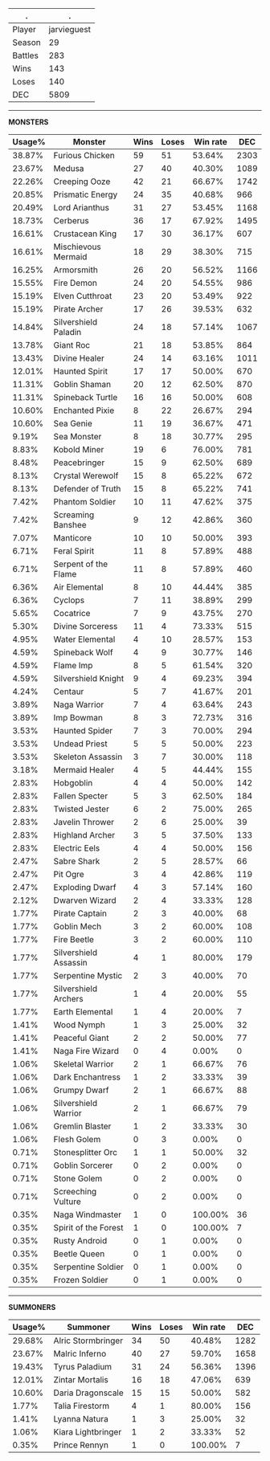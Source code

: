 .|.
|-|-
Player|jarvieguest
Season|29
Battles|283
Wins|143
Loses|140
DEC|5809

---
**MONSTERS**

Usage%|Monster|Wins|Loses|Win rate|DEC|
-|-|-|-|-|-|
38.87%|Furious Chicken|59|51|53.64%|2303|
23.67%|Medusa|27|40|40.30%|1089|
22.26%|Creeping Ooze|42|21|66.67%|1742|
20.85%|Prismatic Energy|24|35|40.68%|966|
20.49%|Lord Arianthus|31|27|53.45%|1168|
18.73%|Cerberus|36|17|67.92%|1495|
16.61%|Crustacean King|17|30|36.17%|607|
16.61%|Mischievous Mermaid|18|29|38.30%|715|
16.25%|Armorsmith|26|20|56.52%|1166|
15.55%|Fire Demon|24|20|54.55%|986|
15.19%|Elven Cutthroat|23|20|53.49%|922|
15.19%|Pirate Archer|17|26|39.53%|632|
14.84%|Silvershield Paladin|24|18|57.14%|1067|
13.78%|Giant Roc|21|18|53.85%|864|
13.43%|Divine Healer|24|14|63.16%|1011|
12.01%|Haunted Spirit|17|17|50.00%|670|
11.31%|Goblin Shaman|20|12|62.50%|870|
11.31%|Spineback Turtle|16|16|50.00%|608|
10.60%|Enchanted Pixie|8|22|26.67%|294|
10.60%|Sea Genie|11|19|36.67%|471|
9.19%|Sea Monster|8|18|30.77%|295|
8.83%|Kobold Miner|19|6|76.00%|781|
8.48%|Peacebringer|15|9|62.50%|689|
8.13%|Crystal Werewolf|15|8|65.22%|672|
8.13%|Defender of Truth|15|8|65.22%|741|
7.42%|Phantom Soldier|10|11|47.62%|375|
7.42%|Screaming Banshee|9|12|42.86%|360|
7.07%|Manticore|10|10|50.00%|393|
6.71%|Feral Spirit|11|8|57.89%|488|
6.71%|Serpent of the Flame|11|8|57.89%|460|
6.36%|Air Elemental|8|10|44.44%|385|
6.36%|Cyclops|7|11|38.89%|299|
5.65%|Cocatrice|7|9|43.75%|270|
5.30%|Divine Sorceress|11|4|73.33%|515|
4.95%|Water Elemental|4|10|28.57%|153|
4.59%|Spineback Wolf|4|9|30.77%|146|
4.59%|Flame Imp|8|5|61.54%|320|
4.59%|Silvershield Knight|9|4|69.23%|394|
4.24%|Centaur|5|7|41.67%|201|
3.89%|Naga Warrior|7|4|63.64%|243|
3.89%|Imp Bowman|8|3|72.73%|316|
3.53%|Haunted Spider|7|3|70.00%|294|
3.53%|Undead Priest|5|5|50.00%|223|
3.53%|Skeleton Assassin|3|7|30.00%|118|
3.18%|Mermaid Healer|4|5|44.44%|155|
2.83%|Hobgoblin|4|4|50.00%|142|
2.83%|Fallen Specter|5|3|62.50%|184|
2.83%|Twisted Jester|6|2|75.00%|265|
2.83%|Javelin Thrower|2|6|25.00%|39|
2.83%|Highland Archer|3|5|37.50%|133|
2.83%|Electric Eels|4|4|50.00%|156|
2.47%|Sabre Shark|2|5|28.57%|66|
2.47%|Pit Ogre|3|4|42.86%|119|
2.47%|Exploding Dwarf|4|3|57.14%|160|
2.12%|Dwarven Wizard|2|4|33.33%|128|
1.77%|Pirate Captain|2|3|40.00%|68|
1.77%|Goblin Mech|3|2|60.00%|108|
1.77%|Fire Beetle|3|2|60.00%|110|
1.77%|Silvershield Assassin|4|1|80.00%|179|
1.77%|Serpentine Mystic|2|3|40.00%|70|
1.77%|Silvershield Archers|1|4|20.00%|55|
1.77%|Earth Elemental|1|4|20.00%|7|
1.41%|Wood Nymph|1|3|25.00%|32|
1.41%|Peaceful Giant|2|2|50.00%|77|
1.41%|Naga Fire Wizard|0|4|0.00%|0|
1.06%|Skeletal Warrior|2|1|66.67%|76|
1.06%|Dark Enchantress|1|2|33.33%|39|
1.06%|Grumpy Dwarf|2|1|66.67%|88|
1.06%|Silvershield Warrior|2|1|66.67%|79|
1.06%|Gremlin Blaster|1|2|33.33%|30|
1.06%|Flesh Golem|0|3|0.00%|0|
0.71%|Stonesplitter Orc|1|1|50.00%|32|
0.71%|Goblin Sorcerer|0|2|0.00%|0|
0.71%|Stone Golem|0|2|0.00%|0|
0.71%|Screeching Vulture|0|2|0.00%|0|
0.35%|Naga Windmaster|1|0|100.00%|36|
0.35%|Spirit of the Forest|1|0|100.00%|7|
0.35%|Rusty Android|0|1|0.00%|0|
0.35%|Beetle Queen|0|1|0.00%|0|
0.35%|Serpentine Soldier|0|1|0.00%|0|
0.35%|Frozen Soldier|0|1|0.00%|0|

---
**SUMMONERS**

Usage%|Summoner|Wins|Loses|Win rate|DEC|
-|-|-|-|-|-|
29.68%|Alric Stormbringer|34|50|40.48%|1282|
23.67%|Malric Inferno|40|27|59.70%|1658|
19.43%|Tyrus Paladium|31|24|56.36%|1396|
12.01%|Zintar Mortalis|16|18|47.06%|639|
10.60%|Daria Dragonscale|15|15|50.00%|582|
1.77%|Talia Firestorm|4|1|80.00%|156|
1.41%|Lyanna Natura|1|3|25.00%|32|
1.06%|Kiara Lightbringer|1|2|33.33%|52|
0.35%|Prince Rennyn|1|0|100.00%|7|
